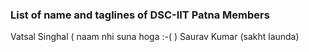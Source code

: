 ### List of name and taglines of DSC-IIT Patna Members 

Vatsal Singhal ( naam nhi suna hoga :-( )
Saurav Kumar (sakht launda)

